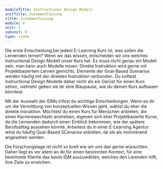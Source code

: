 ```yaml
---
moduleTitle: Instructional Design Models
unitTitle: Zusammenfassung
title: Zusammenfassung
module: 4
unit: 5
subunit: 0
type: video
---
```


Die erste Entscheidung bei jedem E-Learning Kurs ist, was sollen die Lernenden lernen? Wenn wir das wissen, entscheiden wir uns welches Instructional Design Modell unser Kurs hat. Es muss nicht genau ein Modell sein, man kann auch Modelle mixen. Direkte Instruktion wird gerne mit Projektbasiertem Lernen gemichts. Elemente der Goal-Based Scenarios werden häufig mit der direkten Instruktion verbunden. Du solltest Instructional Design Modelle daher nicht als ein Gerüst für einen Kurs sehen, vielmehr geben sie dir eine Blaupause, wie du deinen Kurs aufbauen könntest.

Mit der Auswahl der IDMs trifsst du wichtige Entscheidungen. Wenn es dir um die Vermittlung von konzeptuellen Wissen geht, wählst du eher die direkte Insruktion. Möchtest du einen Kurs für Menschen anbieten, die einen Karrierewechseln anstreben, eigenen sich eher Projektbasierte Kurse, da die Lernenden dadurch einen Einblick bekommen, wie der spätere Berufsalltag aussehen könnte. Arbeitest du in einer E-Learning Agentur wirst du häufig Goal-Based SCenarios anbieten, da sie als motivierend angesehen werden. 

Die Forschungslage ist nicht so breit wie wir uns das gerne wünschten. Daher liegt es vor allem an dir,für einen besimmten Kontext, für eine bestimmte Kliente das beste IDM auszuwählen, welches den Lerenden hilft, ihre Ziele zu erreichen. 

